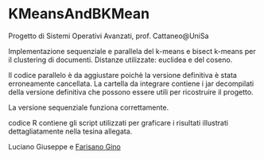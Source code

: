 # KMeansAndBKMean

Progetto di Sistemi Operativi Avanzati, prof. Cattaneo@UniSa

Implementazione sequenziale e parallela del k-means e bisect k-means per il clustering di documenti. Distanze utilizzate: euclidea e del coseno. 

Il codice parallelo è da aggiustare poichè la versione definitiva è stata erroneamente cancellata. La cartella da integrare contiene i jar decompilati della versione definitiva che possono essere utili per ricostruire il progetto.

La versione sequenziale funziona correttamente.

codice R contiene gli script utilizzati per graficare i risultati illustrati dettagliatamente nella tesina allegata.

Luciano Giuseppe e [Farisano Gino](https://github.com/ginofarisano)
